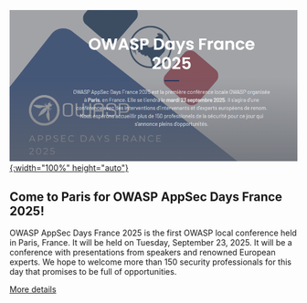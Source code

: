 [![OWASP AppSec Days France 2025](/assets/images/events/2025-appsec-france-header.png){:width="100%" height="auto"}](https://www.owaspappsecdays.fr/2025/#page-top)

## Come to Paris for OWASP AppSec Days France 2025!

OWASP AppSec Days France 2025 is the first OWASP local conference held in Paris, France. It will be held on Tuesday, September 23, 2025. It will be a conference with presentations from speakers and renowned European experts. We hope to welcome more than 150 security professionals for this day that promises to be full of opportunities.

[More details](https://www.owaspappsecdays.fr/2025/#page-top)